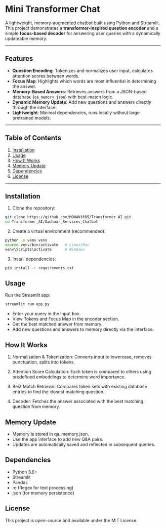 # Mini Transformer Chat

A lightweight, memory-augmented chatbot built using Python and Streamlit. This project demonstrates a **transformer-inspired question encoder** and a simple **focus-based decoder** for answering user queries with a dynamically updateable memory.

---

## Features

- **Question Encoding**: Tokenizes and normalizes user input, calculates attention scores between words.
- **Focus Map**: Highlights which words are most influential in determining the answer.
- **Memory-Based Answers**: Retrieves answers from a JSON-based database (`qa_memory.json`) with best-match logic.
- **Dynamic Memory Update**: Add new questions and answers directly through the interface.
- **Lightweight**: Minimal dependencies, runs locally without large pretrained models.

---

## Table of Contents

1. [Installation](#installation)  
2. [Usage](#usage)  
3. [How It Works](#how-it-works)  
4. [Memory Update](#memory-update)  
5. [Dependencies](#dependencies)  
6. [License](#license)  

---

## Installation

1. Clone the repository:

```bash
git clone https://github.com/MOHAN1665/Transformer_AI.git
cd Transformer_AI/Aadhaar_Services_Chatbot
```

2. Create a virtual environment (recommended):

```bash
python -m venv venv
source venv/bin/activate   # Linux/Mac
venv\Scripts\activate      # Windows
```

3. Install dependencies:
```bash
pip install -r requirements.txt
```

## Usage
Run the Streamlit app:
```bash
streamlit run app.py
```
- Enter your query in the input box.
- View Tokens and Focus Map in the encoder section.
- Get the best matched answer from memory.
- Add new questions and answers to memory directly via the interface.

## How It Works

1. Normalization & Tokenization:
   Converts input to lowercase, removes punctuation, splits into tokens.

2. Attention Score Calculation:
   Each token is compared to others using predefined embeddings to determine word importance.

3. Best Match Retrieval:
   Compares token sets with existing database entries to find the closest matching question.

4. Decoder:
   Fetches the answer associated with the best matching question from memory.

## Memory Update

- Memory is stored in qa_memory.json.
- Use the app interface to add new Q&A pairs.
- Updates are automatically saved and reflected in subsequent queries.

## Dependencies

- Python 3.8+
- Streamlit
- Pandas
- re (Regex for text processing)
- json (for memory persistence)

## License
This project is open-source and available under the MIT License.
